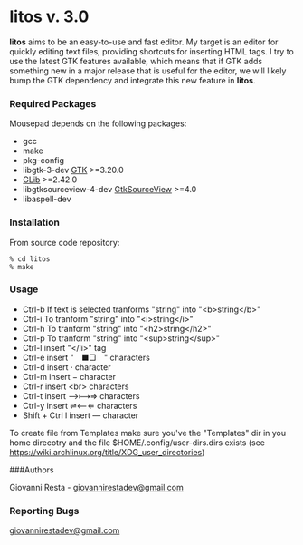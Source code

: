 # litos v. 3.0

**litos** aims to be an easy-to-use and fast editor. My target is an editor for quickly editing text files, providing shortcuts for inserting HTML tags. I try to use the latest GTK features available, which means that if GTK adds something new in a major release that is useful for the editor, we will likely bump the GTK dependency and integrate this new feature in **litos**.

### Required Packages 

Mousepad depends on the following packages:

* gcc
* make
* pkg-config
* libgtk-3-dev [GTK](https://www.gtk.org) >=3.20.0
* [GLib](https://wiki.gnome.org/Projects/GLib) >=2.42.0
* libgtksourceview-4-dev [GtkSourceView](https://wiki.gnome.org/Projects/GtkSourceView) >=4.0
* libaspell-dev

### Installation

From source code repository: 

    % cd litos
    % make

### Usage

* Ctrl-b If text is selected tranforms "string" into "&lt;b&gt;string&lt;/b&gt;"
* Ctrl-i To tranform "string" into "&lt;i&gt;string&lt;/i&gt;"
* Ctrl-h To tranform "string" into "&lt;h2&gt;string&lt;/h2&gt;"
* Ctrl-p To tranform "string" into "&lt;sup&gt;string&lt;/sup&gt;"
* Ctrl-l insert "&lt;/li&gt;" tag
* Ctrl-e insert "&emsp;■□&emsp;" characters
* Ctrl-d insert ⋅ character
* Ctrl-m insert − character
* Ctrl-r insert &lt;br&gt; characters
* Ctrl-t insert ⟶⟼⇒ characters
* Ctrl-y insert ⇌⟵⇐ characters
* Shift + Ctrl l insert — character

To create file from Templates make sure you've the "Templates" dir in you home direcotry and the file $HOME/.config/user-dirs.dirs exists (see https://wiki.archlinux.org/title/XDG_user_directories)

###Authors

Giovanni Resta - giovannirestadev@gmail.com

### Reporting Bugs

giovannirestadev@gmail.com

